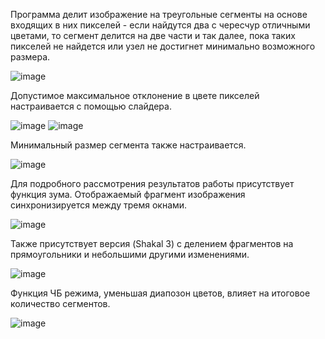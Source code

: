 Программа делит изображение на треугольные сегменты на основе входящих в них пикселей - если найдутся два с чересчур отличными цветами, то сегмент делится на две части и так далее, пока таких пикселей не найдется или узел не достигнет минимально возможного размера.

![image](https://github.com/MetallicSky/Image-processor-Shakal/assets/46136189/674526c2-3c69-4457-8d42-10f32d5a24ae)

Допустимое максимальное отклонение в цвете пикселей настраивается с помощью слайдера.

![image](https://github.com/MetallicSky/Image-processor-Shakal/assets/46136189/f3e12381-a954-4448-a1c9-b8f4550489b2)
![image](https://github.com/MetallicSky/Image-processor-Shakal/assets/46136189/3577a94a-0170-400c-a687-e724a0245bbb)

Минимальный размер сегмента также настраивается.

![image](https://github.com/MetallicSky/Image-processor-Shakal/assets/46136189/b48041aa-74f0-4670-8f4d-eeb98b117fd9)

Для подробного рассмотрения результатов работы присутствует функция зума. Отображаемый фрагмент изображения синхронизируется между тремя окнами.

![image](https://github.com/MetallicSky/Image-processor-Shakal/assets/46136189/fe984cb0-8580-4e9f-b73a-aeeba0709f09)

Также присутствует версия (Shakal 3) с делением фрагментов на прямоугольники и небольшими другими изменениями.

![image](https://github.com/MetallicSky/Image-processor-Shakal/assets/46136189/b76df013-f846-4a6b-b540-86b83b7d7487)

Функция ЧБ режима, уменьшая диапозон цветов, влияет на итоговое количество сегментов.

![image](https://github.com/MetallicSky/Image-processor-Shakal/assets/46136189/36cb311b-22a0-4d27-ba27-c14292ef18c5)
